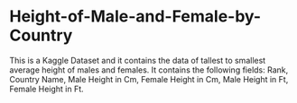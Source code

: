# Height-of-Male-and-Female-by-Country

This is a Kaggle Dataset and it contains the data of tallest to smallest average height of males and females. It contains the following fields:
Rank, Country Name, Male Height in Cm, Female Height in Cm, Male Height in Ft, Female Height in Ft.


